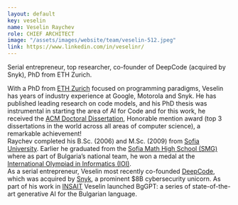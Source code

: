 ```yaml
---
layout: default
key: veselin 
name: Veselin Raychev
role: CHIEF ARCHITECT
image: "/assets/images/website/team/veselin-512.jpeg"
link: https://www.linkedin.com/in/veselinr/
---
```

<p class="shotdis">Serial entrepreneur, top researcher, co-founder of DeepCode (acquired by Snyk), PhD from ETH Zurich.</p>
<p>With a PhD from <a href="https://ethz.ch/en.html">ETH Zurich</a> focused on programming paradigms, Veselin has years of industry experience at Google, Motorola and Snyk. He has published leading research on code models, and his PhD thesis was instrumental in starting the area of AI for Code and for this work, he received the <a href="https://awards.acm.org/award-recipients/raychev_2031789">ACM Doctoral Dissertation</a>, Honorable mention award (top 3 dissertations in the world across all areas of computer science), a remarkable achievement!<br>Raychev completed his B.Sc. (2006) and M.Sc. (2009) from <a href="https://www.uni-sofia.bg/eng">Sofia University</a>. Earlier he graduated from the <a href="https://www.linkedin.com/company/sofiahsmath">Sofia Math High School (SMG)</a> where as part of Bulgaria’s national team, he won a medal at the <a href="https://ioinformatics.org/">International Olympiad in Informatics (IOI)</a>.<br> As a serial entrepreneur, Veselin most recently co-founded <a href="https://www.linkedin.com/company/deepcodeai/">DeepCode</a>, which was acquired by <a href="https://snyk.io/">Snyk</a>, a prominent $8B cybersecurity unicorn. As part of his work in <a href="https://insait.ai/">INSAIT</a> Veselin launched BgGPT: a series of state-of-the-art generative AI for the Bulgarian language.</p>